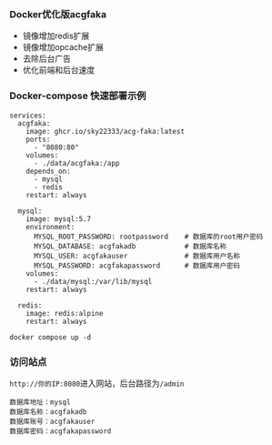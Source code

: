 ### Docker优化版acgfaka

- 镜像增加redis扩展
- 镜像增加opcache扩展
- 去除后台广告
- 优化前端和后台速度



### Docker-compose 快速部署示例
```
services:
  acgfaka:
    image: ghcr.io/sky22333/acg-faka:latest
    ports:
      - "8080:80"
    volumes:
      - ./data/acgfaka:/app
    depends_on:
      - mysql
      - redis
    restart: always

  mysql:
    image: mysql:5.7
    environment:
      MYSQL_ROOT_PASSWORD: rootpassword    # 数据库的root用户密码
      MYSQL_DATABASE: acgfakadb            # 数据库名称
      MYSQL_USER: acgfakauser              # 数据库用户名称
      MYSQL_PASSWORD: acgfakapassword      # 数据库用户密码
    volumes:
      - ./data/mysql:/var/lib/mysql
    restart: always

  redis:
    image: redis:alpine
    restart: always
```
```
docker compose up -d
```

### 访问站点
`http://你的IP:8080`进入网站，后台路径为`/admin`

```
数据库地址：mysql
数据库名称：acgfakadb
数据库账号：acgfakauser
数据库密码：acgfakapassword
```
